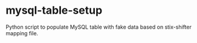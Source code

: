 # mysql-table-setup
Python script to populate MySQL table with fake data based on stix-shifter mapping file.

